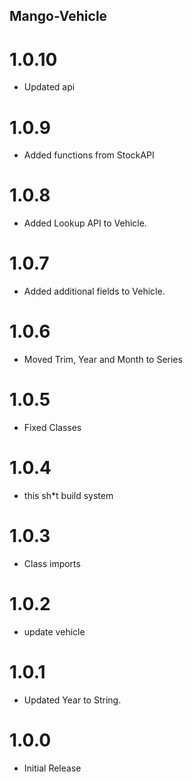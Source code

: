 ## Mango-Vehicle

# 1.0.10

* Updated api

# 1.0.9

* Added functions from StockAPI

# 1.0.8

* Added Lookup API to Vehicle.

# 1.0.7

* Added additional fields to Vehicle.

# 1.0.6

* Moved Trim, Year and Month to Series

# 1.0.5

* Fixed Classes

# 1.0.4

* this sh*t build system

# 1.0.3

* Class imports

# 1.0.2

* update vehicle

# 1.0.1

* Updated Year to String.

# 1.0.0
 
* Initial Release